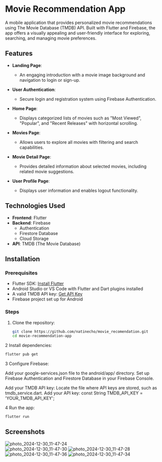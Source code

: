 # Movie Recommendation App

A mobile application that provides personalized movie recommendations using The Movie Database (TMDB) API. Built with Flutter and Firebase, the app offers a visually appealing and user-friendly interface for exploring, searching, and managing movie preferences.

## Features

- **Landing Page**: 
  - An engaging introduction with a movie image background and navigation to login or sign-up.

- **User Authentication**: 
  - Secure login and registration system using Firebase Authentication.

- **Home Page**:
  - Displays categorized lists of movies such as "Most Viewed", "Popular", and "Recent Releases" with horizontal scrolling.

- **Movies Page**:
  - Allows users to explore all movies with filtering and search capabilities.

- **Movie Detail Page**:
  - Provides detailed information about selected movies, including related movie suggestions.

- **User Profile Page**:
  - Displays user information and enables logout functionality.

## Technologies Used

- **Frontend**: Flutter
- **Backend**: Firebase
  - Authentication
  - Firestore Database
  - Cloud Storage
- **API**: TMDB (The Movie Database)

## Installation

### Prerequisites
- Flutter SDK: [Install Flutter](https://docs.flutter.dev/get-started/install)
- Android Studio or VS Code with Flutter and Dart plugins installed
- A valid TMDB API key: [Get API Key](https://developers.themoviedb.org/3/getting-started/introduction)
- Firebase project set up for Android

### Steps

1. Clone the repository:
   ```bash
   git clone https://github.com/natinecho/movie_recomendation.git
   cd movie-recommendation-app
2 Install dependencies:
  ```bash
  flutter pub get
  ```
  
3 Configure Firebase:

  Add your google-services.json file to the android/app/ directory.
  Set up Firebase Authentication and Firestore Database in your Firebase Console.
  
  Add your TMDB API key:
  Locate the file where API keys are stored, such as tmdb_service.dart.
  Add your API key:
  const String TMDB_API_KEY = 'YOUR_TMDB_API_KEY';

4 Run the app:
  ```bash
  flutter run
  ```

## Screenshots

![photo_2024-12-30_11-47-24](https://github.com/user-attachments/assets/69de90c0-201e-414a-8373-fec082bc08bc)  
![photo_2024-12-30_11-47-30](https://github.com/user-attachments/assets/abf04e45-7f16-4474-a506-98476ef552c3)   ![photo_2024-12-30_11-47-28](https://github.com/user-attachments/assets/8aae771e-2079-4bca-bdd3-b40f16cf564a)
![photo_2024-12-30_11-47-36](https://github.com/user-attachments/assets/e63cac97-0dec-4f58-8968-060018f2506d)   ![photo_2024-12-30_11-47-34](https://github.com/user-attachments/assets/b936ac7a-c534-488f-8702-879a1b1b1e0d)
